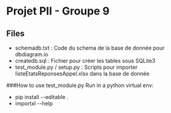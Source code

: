 # Projet PII - Groupe 9

## Files

- schemadb.txt : Code du schema de la base de donnée pour dbdiagram.io
- createdb.sql : Fichier pour créer les tables sous SQLite3
- test_module.py / setup.py : Scripts pour importer listeEtatsReponsesAppel.xlsx dans la base de donnée

###How to use test_module.py
Run in a python virtual env:

* pip install --editable .
* importxl --help
